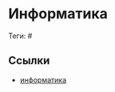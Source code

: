 # Информатика

Теги: #

## Ссылки

* [информатика](https://ru.wikipedia.org/wiki/%D0%98%D0%BD%D1%84%D0%BE%D1%80%D0%BC%D0%B0%D1%82%D0%B8%D0%BA%D0%B0 "Информатика")

